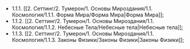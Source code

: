 - 1.1.1. [[2. Сеттинг/2. Тумерон/1. Основы Мироздания/1.1. Космология/1.1.1. Форма Мира/Форма Мира|Форма Мира]];
- 1.1.2. [[2. Сеттинг/2. Тумерон/1. Основы Мироздания/1.1. Космология/1.1.2. Небесные Тела/Небесные тела|Небесные тела]];
- 1.1.3. [[2. Сеттинг/2. Тумерон/1. Основы Мироздания/1.1. Космология/1.1.3. Законы Физики/Законы Физики|Законы Физики]];
